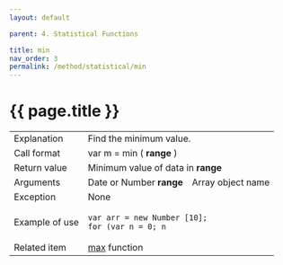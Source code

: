 ```yaml
---
layout: default

parent: 4. Statistical Functions

title: min
nav_order: 3
permalink: /method/statistical/min
---
```




# {{ page.title }}

<table>
  <tr>
    <td>Explanation</td>
    <td colspan="2">Find the minimum  value.</td>
  </tr>
  <tr>
    <td>Call format</td>
    <td colspan="2">var m = min  ( <b>range</b> )</td>
  </tr>
  <tr>
    <td>Return value</td>
    <td colspan="2">Minimum value of data in <b>range</b></td>
  </tr>  
  <tr>
    <td>Arguments</td>
    <td>Date or Number <b>range</b></td>
    <td>Array object name</td>
  </tr>
  <tr>
    <td>Exception</td>
    <td colspan="2">None</td>
  </tr>
  <tr>
    <td>Example of use</td>
    <td colspan="2"><code><pre>var arr = new Number [10];
for (var n = 0; n <arr.Length; n ++) {
    arr [n] = n + 1;
}
print (min (arr), "￥ n");</pre></code></td>
  </tr>
  <tr>
    <td>Related item</td>
    <td colspan="2"><a href="/method/statistical/max">max</a> function</td>
  </tr>
</table>
